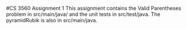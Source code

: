 #CS 3560 Assignment 1
This assignment contains the Valid Parentheses problem in src/main/java/ and the unit tests in src/test/java. The pyramidRubik is also in src/main/java.
